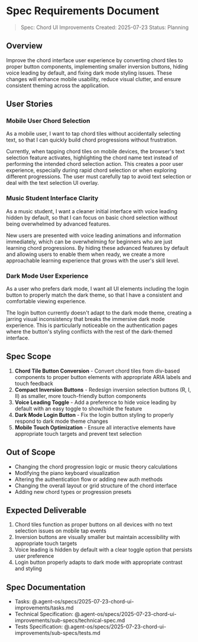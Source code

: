 # Spec Requirements Document

> Spec: Chord UI Improvements
> Created: 2025-07-23
> Status: Planning

## Overview

Improve the chord interface user experience by converting chord tiles to proper button components, implementing smaller inversion buttons, hiding voice leading by default, and fixing dark mode styling issues. These changes will enhance mobile usability, reduce visual clutter, and ensure consistent theming across the application.

## User Stories

### Mobile User Chord Selection

As a mobile user, I want to tap chord tiles without accidentally selecting text, so that I can quickly build chord progressions without frustration.

Currently, when tapping chord tiles on mobile devices, the browser's text selection feature activates, highlighting the chord name text instead of performing the intended chord selection action. This creates a poor user experience, especially during rapid chord selection or when exploring different progressions. The user must carefully tap to avoid text selection or deal with the text selection UI overlay.

### Music Student Interface Clarity

As a music student, I want a cleaner initial interface with voice leading hidden by default, so that I can focus on basic chord selection without being overwhelmed by advanced features.

New users are presented with voice leading animations and information immediately, which can be overwhelming for beginners who are just learning chord progressions. By hiding these advanced features by default and allowing users to enable them when ready, we create a more approachable learning experience that grows with the user's skill level.

### Dark Mode User Experience

As a user who prefers dark mode, I want all UI elements including the login button to properly match the dark theme, so that I have a consistent and comfortable viewing experience.

The login button currently doesn't adapt to the dark mode theme, creating a jarring visual inconsistency that breaks the immersive dark mode experience. This is particularly noticeable on the authentication pages where the button's styling conflicts with the rest of the dark-themed interface.

## Spec Scope

1. **Chord Tile Button Conversion** - Convert chord tiles from div-based components to proper button elements with appropriate ARIA labels and touch feedback
2. **Compact Inversion Buttons** - Redesign inversion selection buttons (R, I, II) as smaller, more touch-friendly button components
3. **Voice Leading Toggle** - Add a preference to hide voice leading by default with an easy toggle to show/hide the feature
4. **Dark Mode Login Button** - Fix the login button styling to properly respond to dark mode theme changes
5. **Mobile Touch Optimization** - Ensure all interactive elements have appropriate touch targets and prevent text selection

## Out of Scope

- Changing the chord progression logic or music theory calculations
- Modifying the piano keyboard visualization
- Altering the authentication flow or adding new auth methods
- Changing the overall layout or grid structure of the chord interface
- Adding new chord types or progression presets

## Expected Deliverable

1. Chord tiles function as proper buttons on all devices with no text selection issues on mobile tap events
2. Inversion buttons are visually smaller but maintain accessibility with appropriate touch targets
3. Voice leading is hidden by default with a clear toggle option that persists user preference
4. Login button properly adapts to dark mode with appropriate contrast and styling

## Spec Documentation

- Tasks: @.agent-os/specs/2025-07-23-chord-ui-improvements/tasks.md
- Technical Specification: @.agent-os/specs/2025-07-23-chord-ui-improvements/sub-specs/technical-spec.md
- Tests Specification: @.agent-os/specs/2025-07-23-chord-ui-improvements/sub-specs/tests.md